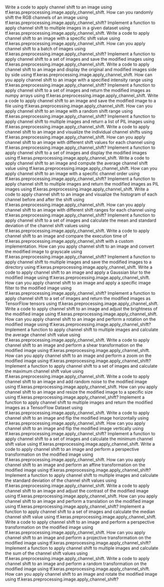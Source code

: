 Write a code to apply channel shift to an image using tf.keras.preprocessing.image.apply_channel_shift.
How can you randomly shift the RGB channels of an image using tf.keras.preprocessing.image.apply_channel_shift?
Implement a function to apply channel shift to multiple images in a given dataset using tf.keras.preprocessing.image.apply_channel_shift.
Write a code to apply channel shift to an image with a specific shift value using tf.keras.preprocessing.image.apply_channel_shift.
How can you apply channel shift to a batch of images using tf.keras.preprocessing.image.apply_channel_shift?
Implement a function to apply channel shift to a set of images and save the modified images using tf.keras.preprocessing.image.apply_channel_shift.
Write a code to apply channel shift to an image and display the original and modified images side by side using tf.keras.preprocessing.image.apply_channel_shift.
How can you apply channel shift to an image with a specified intensity range using tf.keras.preprocessing.image.apply_channel_shift?
Implement a function to apply channel shift to a set of images and return the modified images as numpy arrays using tf.keras.preprocessing.image.apply_channel_shift.
Write a code to apply channel shift to an image and save the modified image to a file using tf.keras.preprocessing.image.apply_channel_shift.
How can you apply channel shift to an image with a random shift range using tf.keras.preprocessing.image.apply_channel_shift?
Implement a function to apply channel shift to multiple images and return a list of PIL images using tf.keras.preprocessing.image.apply_channel_shift.
Write a code to apply channel shift to an image and visualize the individual channel shifts using tf.keras.preprocessing.image.apply_channel_shift.
How can you apply channel shift to an image with different shift values for each channel using tf.keras.preprocessing.image.apply_channel_shift?
Implement a function to apply channel shift to a set of images and display the modified images using tf.keras.preprocessing.image.apply_channel_shift.
Write a code to apply channel shift to an image and compute the average channel shift value using tf.keras.preprocessing.image.apply_channel_shift.
How can you apply channel shift to an image with a specific channel order using tf.keras.preprocessing.image.apply_channel_shift?
Implement a function to apply channel shift to multiple images and return the modified images as PIL images using tf.keras.preprocessing.image.apply_channel_shift.
Write a code to apply channel shift to an image and visualize the histogram of each channel before and after the shift using tf.keras.preprocessing.image.apply_channel_shift.
How can you apply channel shift to an image with different shift ranges for each channel using tf.keras.preprocessing.image.apply_channel_shift?
Implement a function to apply channel shift to a set of images and calculate the mean and standard deviation of the channel shift values using tf.keras.preprocessing.image.apply_channel_shift.
Write a code to apply channel shift to an image and compare the execution time of tf.keras.preprocessing.image.apply_channel_shift with a custom implementation.
How can you apply channel shift to an image and convert the modified image to grayscale using tf.keras.preprocessing.image.apply_channel_shift?
Implement a function to apply channel shift to multiple images and save the modified images to a directory using tf.keras.preprocessing.image.apply_channel_shift.
Write a code to apply channel shift to an image and apply a Gaussian blur to the modified image using tf.keras.preprocessing.image.apply_channel_shift.
How can you apply channel shift to an image and apply a specific image filter to the modified image using tf.keras.preprocessing.image.apply_channel_shift?
Implement a function to apply channel shift to a set of images and return the modified images as TensorFlow tensors using tf.keras.preprocessing.image.apply_channel_shift.
Write a code to apply channel shift to an image and adjust the brightness of the modified image using tf.keras.preprocessing.image.apply_channel_shift.
How can you apply channel shift to an image and perform a rotation on the modified image using tf.keras.preprocessing.image.apply_channel_shift?
Implement a function to apply channel shift to multiple images and calculate the average channel shift value using tf.keras.preprocessing.image.apply_channel_shift.
Write a code to apply channel shift to an image and perform a shear transformation on the modified image using tf.keras.preprocessing.image.apply_channel_shift.
How can you apply channel shift to an image and perform a zoom on the modified image using tf.keras.preprocessing.image.apply_channel_shift?
Implement a function to apply channel shift to a set of images and calculate the maximum channel shift value using tf.keras.preprocessing.image.apply_channel_shift.
Write a code to apply channel shift to an image and add random noise to the modified image using tf.keras.preprocessing.image.apply_channel_shift.
How can you apply channel shift to an image and resize the modified image to a specific size using tf.keras.preprocessing.image.apply_channel_shift?
Implement a function to apply channel shift to multiple images and return the modified images as a TensorFlow Dataset using tf.keras.preprocessing.image.apply_channel_shift.
Write a code to apply channel shift to an image and flip the modified image horizontally using tf.keras.preprocessing.image.apply_channel_shift.
How can you apply channel shift to an image and flip the modified image vertically using tf.keras.preprocessing.image.apply_channel_shift?
Implement a function to apply channel shift to a set of images and calculate the minimum channel shift value using tf.keras.preprocessing.image.apply_channel_shift.
Write a code to apply channel shift to an image and perform a perspective transformation on the modified image using tf.keras.preprocessing.image.apply_channel_shift.
How can you apply channel shift to an image and perform an affine transformation on the modified image using tf.keras.preprocessing.image.apply_channel_shift?
Implement a function to apply channel shift to multiple images and calculate the standard deviation of the channel shift values using tf.keras.preprocessing.image.apply_channel_shift.
Write a code to apply channel shift to an image and adjust the contrast of the modified image using tf.keras.preprocessing.image.apply_channel_shift.
How can you apply channel shift to an image and perform a translation on the modified image using tf.keras.preprocessing.image.apply_channel_shift?
Implement a function to apply channel shift to a set of images and calculate the median channel shift value using tf.keras.preprocessing.image.apply_channel_shift.
Write a code to apply channel shift to an image and perform a perspective transformation on the modified image using tf.keras.preprocessing.image.apply_channel_shift.
How can you apply channel shift to an image and perform a projective transformation on the modified image using tf.keras.preprocessing.image.apply_channel_shift?
Implement a function to apply channel shift to multiple images and calculate the sum of the channel shift values using tf.keras.preprocessing.image.apply_channel_shift.
Write a code to apply channel shift to an image and perform a random transformation on the modified image using tf.keras.preprocessing.image.apply_channel_shift.
How can you apply channel shift to an image and rotate the modified image using tf.keras.preprocessing.image.apply_channel_shift?